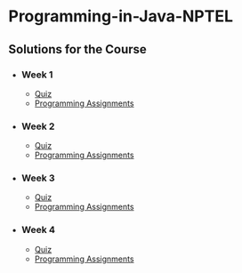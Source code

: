 # Programming-in-Java-NPTEL

## Solutions for the Course

- ### Week 1

  - [Quiz](https://github.com/greyhatguy007/Programming-in-Java-NPTEL/tree/main/Week1-Quiz) <br/>
  - [Programming Assignments](https://github.com/greyhatguy007/Programming-in-Java-NPTEL/tree/main/Week1-Programming-Assignments) <br/>

- ### Week 2

  - [Quiz](https://github.com/greyhatguy007/Programming-in-Java-NPTEL/tree/main/Week2-Quiz) <br/>
  - [Programming Assignments](https://github.com/greyhatguy007/Programming-in-Java-NPTEL/tree/main/Week2-Programming-Assignments) <br/>

- ### Week 3

  - [Quiz](https://github.com/greyhatguy007/Programming-in-Java-NPTEL/tree/main/Week3-Quiz) <br/>
  - [Programming Assignments](https://github.com/greyhatguy007/Programming-in-Java-NPTEL/tree/main/Week3-Programming-Assignments) <br/>

- ### Week 4

  - [Quiz](https://github.com/greyhatguy007/Programming-in-Java-NPTEL/tree/main/Week4-Quiz) <br/>
  - [Programming Assignments](https://github.com/greyhatguy007/Programming-in-Java-NPTEL/tree/main/Week4-Programming-Assignments) <br/>
